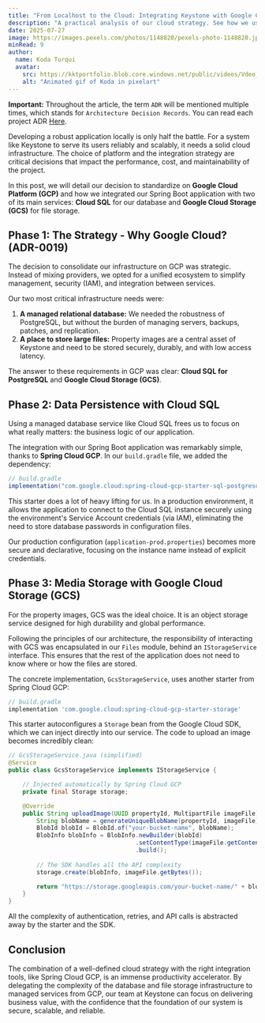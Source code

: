 ```yaml
---
title: "From Localhost to the Cloud: Integrating Keystone with Google Cloud Platform"
description: "A practical analysis of our cloud strategy. See how we use Cloud SQL and Google Cloud Storage to create a robust and scalable backend infrastructure, and how Spring Cloud GCP drastically simplified this integration."
date: 2025-07-27
image: https://images.pexels.com/photos/1148820/pexels-photo-1148820.jpeg?auto=compress&cs=tinysrgb&w=1260&h=750&dpr=1
minRead: 9
author:
  name: Koda Turqui
  avatar:
    src: https://kktportfolio.blob.core.windows.net/public/videos/Vdeo_Animado_Pronto-ezgif.com-optimize.gif
    alt: "Animated gif of Koda in pixelart"
---
```


**Important:** Throughout the article, the term `ADR` will be mentioned multiple times, which stands for `Architecture Decision Records`. You can read each project ADR [Here](https://github.com/koda-kaolinite/keystone_api/tree/main/docs/ARCHITECTURE-DESICION-LOG).

Developing a robust application locally is only half the battle. For a system like Keystone to serve its users reliably and scalably, it needs a solid cloud infrastructure. The choice of platform and the integration strategy are critical decisions that impact the performance, cost, and maintainability of the project.

In this post, we will detail our decision to standardize on **Google Cloud Platform (GCP)** and how we integrated our Spring Boot application with two of its main services: **Cloud SQL** for our database and **Google Cloud Storage (GCS)** for file storage.

## Phase 1: The Strategy - Why Google Cloud? (ADR-0019)

The decision to consolidate our infrastructure on GCP was strategic. Instead of mixing providers, we opted for a unified ecosystem to simplify management, security (IAM), and integration between services.

Our two most critical infrastructure needs were:
1.  **A managed relational database:** We needed the robustness of PostgreSQL, but without the burden of managing servers, backups, patches, and replication.
2.  **A place to store large files:** Property images are a central asset of Keystone and need to be stored securely, durably, and with low access latency.

The answer to these requirements in GCP was clear: **Cloud SQL for PostgreSQL** and **Google Cloud Storage (GCS)**.

## Phase 2: Data Persistence with Cloud SQL

Using a managed database service like Cloud SQL frees us to focus on what really matters: the business logic of our application.

The integration with our Spring Boot application was remarkably simple, thanks to **Spring Cloud GCP**. In our `build.gradle` file, we added the dependency:

```groovy
// build.gradle
implementation("com.google.cloud:spring-cloud-gcp-starter-sql-postgresql")
```

This starter does a lot of heavy lifting for us. In a production environment, it allows the application to connect to the Cloud SQL instance securely using the environment's Service Account credentials (via IAM), eliminating the need to store database passwords in configuration files.

Our production configuration (`application-prod.properties`) becomes more secure and declarative, focusing on the instance name instead of explicit credentials.

## Phase 3: Media Storage with Google Cloud Storage (GCS)

For the property images, GCS was the ideal choice. It is an object storage service designed for high durability and global performance.

Following the principles of our architecture, the responsibility of interacting with GCS was encapsulated in our `Files` module, behind an `IStorageService` interface. This ensures that the rest of the application does not need to know where or how the files are stored.

The concrete implementation, `GcsStorageService`, uses another starter from Spring Cloud GCP:

```groovy
// build.gradle
implementation 'com.google.cloud:spring-cloud-gcp-starter-storage'
```

This starter autoconfigures a `Storage` bean from the Google Cloud SDK, which we can inject directly into our service. The code to upload an image becomes incredibly clean:

```java
// GcsStorageService.java (simplified)
@Service
public class GcsStorageService implements IStorageService {

    // Injected automatically by Spring Cloud GCP
    private final Storage storage;

    @Override
    public String uploadImage(UUID propertyId, MultipartFile imageFile) throws IOException {
        String blobName = generateUniqueBlobName(propertyId, imageFile);
        BlobId blobId = BlobId.of("your-bucket-name", blobName);
        BlobInfo blobInfo = BlobInfo.newBuilder(blobId)
                                    .setContentType(imageFile.getContentType())
                                    .build();
        
        // The SDK handles all the API complexity
        storage.create(blobInfo, imageFile.getBytes());

        return "https://storage.googleapis.com/your-bucket-name/" + blobName;
    }
}
```

All the complexity of authentication, retries, and API calls is abstracted away by the starter and the SDK.

## Conclusion

The combination of a well-defined cloud strategy with the right integration tools, like Spring Cloud GCP, is an immense productivity accelerator. By delegating the complexity of the database and file storage infrastructure to managed services from GCP, our team at Keystone can focus on delivering business value, with the confidence that the foundation of our system is secure, scalable, and reliable.
